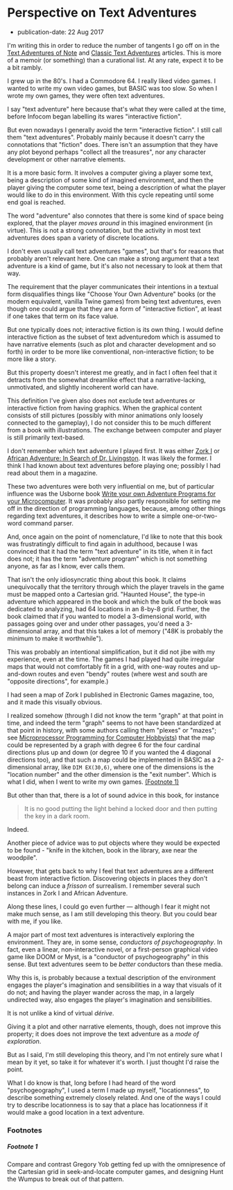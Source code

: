 Perspective on Text Adventures
==============================

*   publication-date: 22 Aug 2017

I'm writing this in order to reduce the number of tangents I go off on in
the [Text Adventures of Note](Text%20Adventures%20of%20Note.md) and
[Classic Text Adventures](Classic%20Text%20Adventures.md) articles.
This is more of a memoir (or something) than a curational list.
At any rate, expect it to be a bit rambly.

I grew up in the 80's.  I had a Commodore 64.  I really liked video games.
I wanted to write my own video games, but BASIC was too slow.  So when I
wrote my own games, they were often text adventures.

I say "text adventure" here because that's what they were called at the time,
before Infocom began labelling its wares "interactive fiction".

But even nowadays I generally avoid the term "interactive fiction".
I still call them "text adventures".  Probably mainly because it
doesn't carry the connotations that "fiction" does.  There isn't an
assumption that they have any plot beyond perhaps "collect all the treasures",
nor any character development or other narrative elements.

It is a more basic form.  It involves a computer giving a player some
text, being a description of some kind of imagined environment, and
then the player giving the computer some text, being a description of
what the player would like to do in this environment.  With this cycle
repeating until some end goal is reached.

The word "adventure" also connotes that there is some kind of space
being explored, that the player _moves around_ in this imagined environment
(in virtue).  This is not a strong connotation, but the activity in
most text adventures does span a variety of discrete locations.

I don't even usually call text adventures "games", but that's for
reasons that probably aren't relevant here.  One can make a strong argument
that a text adventure is a kind of game, but it's also not necessary to
look at them that way.

The requirement that the player communicates their intentions
in a textual form disqualifies things like "Choose Your Own Adventure" books
(or the modern equivalent, vanilla Twine games) from being text adventures,
even though one could argue that they are a form of "interactive fiction",
at least if one takes that term on its face value.

But one typically does not; interactive fiction is its own thing.
I would define interactive fiction as the subset of text adventuredom which
is assumed to have narrative elements (such as plot and character development
and so forth) in order to be more like conventional, non-interactive fiction;
to be more like a story.

But this property doesn't interest me greatly, and in fact I often feel that
it detracts from the somewhat dreamlike effect that a narrative-lacking,
unmotivated, and slightly incoherent world can have.

This definition I've given also does not exclude text adventures or
interactive fiction from having graphics.  When the graphical content consists
of still pictures (possibly with minor animations only loosely connected to
the gameplay), I do not consider this to be much different from a book with
illustrations.  The exchange between computer and player is still primarily
text-based.

I don't remember which text adventure I played first.  It was either
[Zork I][] or [African Adventure: In Search of Dr. Livingston][].  It was
likely the former.  I think I had known about text adventures before playing
one; possibly I had read about them in a magazine.

These two adventures were both very influential on me, but of particular influence
was the Usborne book [Write your own Adventure Programs for your Microcomputer][].
It was probably also partly responsible for setting me off in the direction of
programming languages, because, among other things regarding text adventures, it
describes how to write a simple one-or-two-word command parser.

And, once again on the point of nomenclature, I'd like to note that this book was
frustratingly difficult to find again in adulthood, because I was convinced
that it had the term "text adventure" in its title, when it in fact does not;
it has the term "adventure program" which is not something anyone, as far as I
know, ever calls them.

That isn't the only idiosyncratic thing about this book.  It claims
unequivocally that the territory through which the player
travels in the game must be mapped onto a Cartesian grid.  "Haunted House",
the type-in adventure which appeared in the book and which the bulk
of the book was dedicated to analyzing, had 64 locations in an
8-by-8 grid.  Further, the book claimed that if you wanted to model a
3-dimensional world, with passages going over and under other passages,
you'd need a 3-dimensional array, and that this takes a
lot of memory ("48K is probably the minimum to make it worthwhile").

This was probably an intentional simplification, but it did not jibe with
my experience, even at the time.  The games I had played had quite irregular
maps that would not comfortably fit in a grid, with one-way routes
and up-and-down routes and even "bendy" routes (where west and south are
"opposite directions", for example.)

I had seen a map of Zork I published in Electronic Games magazine, too,
and it made this visually obvious.

I realized somehow (through I did not know the term "graph" at that point in
time, and indeed the term "graph" seems to not have been standardized at that
point in history, with some authors calling them "plexes" or "mazes"; see
[Microprocessor Programming for Computer Hobbyists][]) that the map could be
represented by a graph with degree 6 for the four cardinal directions plus
up and down (or degree 10 if you wanted the 4 diagonal directions too), and
that such a map could be implemented in BASIC as a 2-dimensional array,
like `DIM EX(30,6)`, where one of the dimensions is the "location number"
and the other dimension is the "exit number".  Which is what I did, when I
went to write my own games. [(Footnote 1)](#footnote-1)

But other than that, there is a lot of sound advice in this book, for instance

> It is no good putting the light behind a locked door and then putting
> the key in a dark room.

Indeed.

Another piece of advice was to put objects where they would be expected
to be found - "knife in the kitchen, book in the library, axe near the woodpile".

However, that gets back to why I feel that text adventures are a different
beast from interactive fiction.  Discovering objects in places they don't
belong can induce a _frisson_ of surrealism.  I remember several such instances
in Zork I and African Adventure.

Along these lines, I could go even further — although I fear it might not
make much sense, as I am still developing this theory.  But you could bear with
me, if you like.

A major part of most text adventures is interactively exploring the
environment.  They are, in some sense, _conductors of psychogeography_.  In fact,
even a linear, non-interactive novel, or a first-person graphical video game like
DOOM or Myst, is a "conductor of psychogeography" in this sense.  But text
adventures seem to be _better_ conductors than these media.

Why this is, is probably because a textual description of the environment engages
the player's imagination and sensibilities in a way that visuals of it do not; and
having the player wander across the map, in a largely undirected way, also engages
the player's imagination and sensibilities.

It is not unlike a kind of virtual _dérive_.

Giving it a plot and other narrative elements, though, does not improve this
property; it does does not improve the text adventure as a _mode of exploration_.

But as I said, I'm still developing this theory, and I'm not entirely sure what
I mean by it yet, so take it for whatever it's worth.  I just thought I'd raise
the point.

What I do know is that, long before I had heard of the word "psychogeography",
I used a term I made up myself, "locationness", to describe something extremely
closely related.  And one of the ways I could try to describe locationness is to
say that a place has locationness if it would make a good location in a text
adventure.

### Footnotes

##### Footnote 1

Compare and contrast Gregory Yob getting fed up with the omnipresence of
the Cartesian grid in seek-and-locate computer games, and designing
Hunt the Wumpus to break out of that pattern.

[Zork I]: Classic%20Text%20Adventures.md#zork-i
[African Adventure: In Search of Dr. Livingston]: Text%20Adventures%20of%20Note.md#african-adventure-in-search-of-dr-livingston
[Write your own Adventure Programs for your Microcomputer]: An%20Esolang%20Reading%20List.md#write-your-own-adventure-programs-for-your-microcomputer
[Microprocessor Programming for Computer Hobbyists]: An%20Esolang%20Reading%20List.md#microprocessor-programming-for-computer-hobbyists

